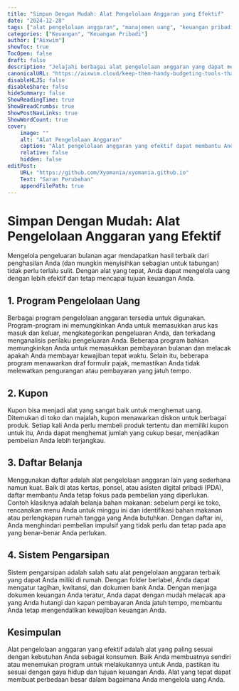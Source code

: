 ```yaml
---
title: "Simpan Dengan Mudah: Alat Pengelolaan Anggaran yang Efektif"
date: "2024-12-28"
tags: ["alat pengelolaan anggaran", "manajemen uang", "keuangan pribadi", "perencanaan keuangan"]
categories: ["Keuangan", "Keuangan Pribadi"]
author: ["Aixwim"]
showToc: true
TocOpen: false
draft: false
description: "Jelajahi berbagai alat pengelolaan anggaran yang dapat membantu Anda mengelola uang dengan efisien dan menabung lebih banyak."
canonicalURL: "https://aixwim.cloud/keep-them-handy-budgeting-tools-that-work"
disableHLJS: false
disableShare: false
hideSummary: false
ShowReadingTime: true
ShowBreadCrumbs: true
ShowPostNavLinks: true
ShowWordCount: true
cover:
    image: ""
    alt: "Alat Pengelolaan Anggaran"
    caption: "Alat pengelolaan anggaran yang efektif dapat membantu Anda tetap mengendalikan keuangan."
    relative: false
    hidden: false
editPost:
    URL: "https://github.com/Xyomania/xyomania.github.io"
    Text: "Saran Perubahan"
    appendFilePath: true
---
```


# Simpan Dengan Mudah: Alat Pengelolaan Anggaran yang Efektif

Mengelola pengeluaran bulanan agar mendapatkan hasil terbaik dari penghasilan Anda (dan mungkin menyisihkan sebagian untuk tabungan) tidak perlu terlalu sulit. Dengan alat yang tepat, Anda dapat mengelola uang dengan lebih efektif dan tetap mencapai tujuan keuangan Anda.

## 1. Program Pengelolaan Uang

Berbagai program pengelolaan anggaran tersedia untuk digunakan. Program-program ini memungkinkan Anda untuk memasukkan arus kas masuk dan keluar, mengkategorikan pengeluaran Anda, dan terkadang menganalisis perilaku pengeluaran Anda. Beberapa program bahkan memungkinkan Anda untuk memasukkan pembayaran bulanan dan melacak apakah Anda membayar kewajiban tepat waktu. Selain itu, beberapa program menawarkan draf formulir pajak, memastikan Anda tidak melewatkan pengurangan atau pembayaran yang jatuh tempo.

## 2. Kupon

Kupon bisa menjadi alat yang sangat baik untuk menghemat uang. Ditemukan di toko dan majalah, kupon menawarkan diskon untuk berbagai produk. Setiap kali Anda perlu membeli produk tertentu dan memiliki kupon untuk itu, Anda dapat menghemat jumlah yang cukup besar, menjadikan pembelian Anda lebih terjangkau.

## 3. Daftar Belanja

Menggunakan daftar adalah alat pengelolaan anggaran lain yang sederhana namun kuat. Baik di atas kertas, ponsel, atau asisten digital pribadi (PDA), daftar membantu Anda tetap fokus pada pembelian yang diperlukan. Contoh klasiknya adalah belanja bahan makanan: sebelum pergi ke toko, rencanakan menu Anda untuk minggu ini dan identifikasi bahan makanan atau perlengkapan rumah tangga yang Anda butuhkan. Dengan daftar ini, Anda menghindari pembelian impulsif yang tidak perlu dan tetap pada apa yang benar-benar Anda perlukan.

## 4. Sistem Pengarsipan

Sistem pengarsipan adalah salah satu alat pengelolaan anggaran terbaik yang dapat Anda miliki di rumah. Dengan folder berlabel, Anda dapat mengatur tagihan, kwitansi, dan dokumen bank Anda. Dengan menjaga dokumen keuangan Anda teratur, Anda dapat dengan mudah melacak apa yang Anda hutangi dan kapan pembayaran Anda jatuh tempo, membantu Anda tetap mengendalikan kewajiban keuangan Anda.

## Kesimpulan

Alat pengelolaan anggaran yang efektif adalah alat yang paling sesuai dengan kebutuhan Anda sebagai konsumen. Baik Anda membuatnya sendiri atau menemukan program untuk melakukannya untuk Anda, pastikan itu sesuai dengan gaya hidup dan tujuan keuangan Anda. Alat yang tepat dapat membuat perbedaan besar dalam bagaimana Anda mengelola uang Anda.
